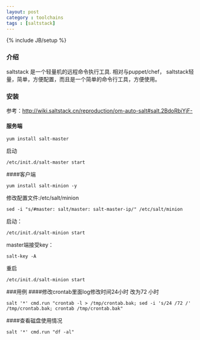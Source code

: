 ```yaml
---
layout: post
category : toolchains
tags : [saltstack]
---
```

{% include JB/setup %}

### 介绍
saltstack 是一个轻量机的远程命令执行工具. 相对与puppet/chef，
saltstack轻量，简单，方便配置，而且是一个简单的命令行工具，方便使用。


### 安装
参考：<http://wiki.saltstack.cn/reproduction/om-auto-salt#salt.2BdoRbiYjF->

#### 服务端
    yum install salt-master

启动

    /etc/init.d/salt-master start

####客户端
  
    yum install salt-minion -y

修改配置文件:/etc/salt/minion

    sed -i "s/#master: salt/master: salt-master-ip/" /etc/salt/minion
启动：

    /etc/init.d/salt-minion start
master端接受key：

    salt-key -A
重启

    /etc/init.d/salt-minion start
###用例
####修改crontab里面log修改时间24小时 改为72 小时

    salt '*' cmd.run "crontab -l > /tmp/crontab.bak; sed -i 's/24 /72 /' /tmp/crontab.bak; crontab /tmp/crontab.bak"
####查看磁盘使用情况
    
    salt '*' cmd.run "df -al"

